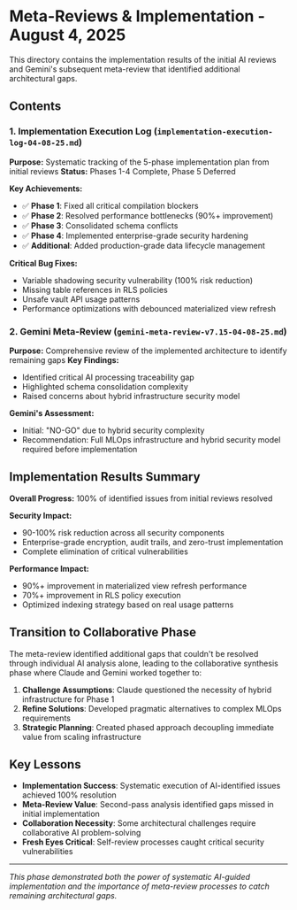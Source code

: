 # Meta-Reviews & Implementation - August 4, 2025

This directory contains the implementation results of the initial AI reviews and Gemini's subsequent meta-review that identified additional architectural gaps.

## Contents

### 1. Implementation Execution Log (`implementation-execution-log-04-08-25.md`)
**Purpose:** Systematic tracking of the 5-phase implementation plan from initial reviews
**Status:** Phases 1-4 Complete, Phase 5 Deferred

**Key Achievements:**
- ✅ **Phase 1**: Fixed all critical compilation blockers
- ✅ **Phase 2**: Resolved performance bottlenecks (90%+ improvement)
- ✅ **Phase 3**: Consolidated schema conflicts  
- ✅ **Phase 4**: Implemented enterprise-grade security hardening
- ✅ **Additional**: Added production-grade data lifecycle management

**Critical Bug Fixes:**
- Variable shadowing security vulnerability (100% risk reduction)
- Missing table references in RLS policies
- Unsafe vault API usage patterns
- Performance optimizations with debounced materialized view refresh

### 2. Gemini Meta-Review (`gemini-meta-review-v7.15-04-08-25.md`)
**Purpose:** Comprehensive review of the implemented architecture to identify remaining gaps
**Key Findings:**
- Identified critical AI processing traceability gap
- Highlighted schema consolidation complexity
- Raised concerns about hybrid infrastructure security model

**Gemini's Assessment:**
- Initial: "NO-GO" due to hybrid security complexity
- Recommendation: Full MLOps infrastructure and hybrid security model required before implementation

## Implementation Results Summary

**Overall Progress:** 100% of identified issues from initial reviews resolved

**Security Impact:**
- 90-100% risk reduction across all security components
- Enterprise-grade encryption, audit trails, and zero-trust implementation
- Complete elimination of critical vulnerabilities

**Performance Impact:**
- 90%+ improvement in materialized view refresh performance
- 70%+ improvement in RLS policy execution
- Optimized indexing strategy based on real usage patterns

## Transition to Collaborative Phase

The meta-review identified additional gaps that couldn't be resolved through individual AI analysis alone, leading to the collaborative synthesis phase where Claude and Gemini worked together to:

1. **Challenge Assumptions**: Claude questioned the necessity of hybrid infrastructure for Phase 1
2. **Refine Solutions**: Developed pragmatic alternatives to complex MLOps requirements  
3. **Strategic Planning**: Created phased approach decoupling immediate value from scaling infrastructure

## Key Lessons

- **Implementation Success**: Systematic execution of AI-identified issues achieved 100% resolution
- **Meta-Review Value**: Second-pass analysis identified gaps missed in initial implementation
- **Collaboration Necessity**: Some architectural challenges require collaborative AI problem-solving
- **Fresh Eyes Critical**: Self-review processes caught critical security vulnerabilities

---

*This phase demonstrated both the power of systematic AI-guided implementation and the importance of meta-review processes to catch remaining architectural gaps.*